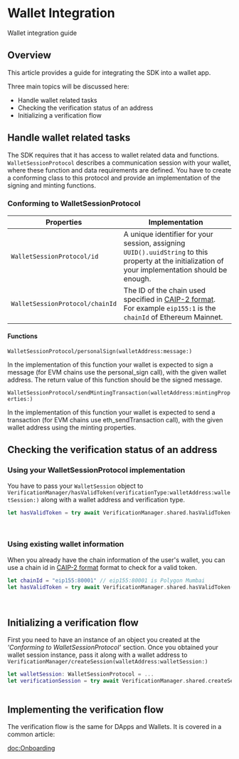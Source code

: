 # Wallet Integration
Wallet integration guide

## Overview

This article provides a guide for integrating the SDK into a wallet app. 

Three main topics will be discussed here:
- Handle wallet related tasks
- Checking the verification status of an address
- Initializing a verification flow

## Handle wallet related tasks

The SDK requires that it has access to wallet related data and functions. ``WalletSessionProtocol`` describes a communication session with your wallet, where these function and data requirements are defined. You have to create a conforming class to this protocol and provide an implementation of the signing and minting functions.

### Conforming to WalletSessionProtocol

Properties | Implementation
--- | ---
``WalletSessionProtocol/id`` | A unique identifier for your session, assigning `UUID().uuidString` to this property at the initialization of your implementation should be enough.
``WalletSessionProtocol/chainId`` | The ID of the chain used specified in [CAIP-2 format](https://github.com/ChainAgnostic/CAIPs/blob/master/CAIPs/caip-2.md). For example `eip155:1` is the `chainId` of Ethereum Mainnet.

#### Functions

``WalletSessionProtocol/personalSign(walletAddress:message:)``

In the implementation of this function your wallet is expected to sign a message (for EVM chains use the personal_sign call), with the given wallet address. The return value of this function should be the signed message. 

``WalletSessionProtocol/sendMintingTransaction(walletAddress:mintingProperties:)``

In the implementation of this function your wallet is expected to send a transaction (for EVM chains use eth_sendTransaction call), with the given wallet address using the minting properties.

## Checking the verification status of an address

### Using your WalletSessionProtocol implementation

You have to pass your `WalletSession` object to ``VerificationManager/hasValidToken(verificationType:walletAddress:walletSession:)`` along with a wallet address and verification type.

```swift
let hasValidToken = try await VerificationManager.shared.hasValidToken(verificationType: .kyc,
                                                                       walletAddress: selectedAddress,
                                                                       walletSession: walletSession)
```

### Using existing wallet information

When you already have the chain information of the user's wallet, you can use a chain id in [CAIP-2 format](https://github.com/ChainAgnostic/CAIPs/blob/master/CAIPs/caip-2.md) format to check for a valid token.

```swift
let chainId = "eip155:80001" // eip155:80001 is Polygon Mumbai
let hasValidToken = try await VerificationManager.shared.hasValidToken(verificationType: .kyc,
                                                                       walletAddress: walletAddress,
                                                                       chainId: chainId)
```

## Initializing a verification flow

First you need to have an instance of an object you created at the *'Conforming to WalletSessionProtocol'* section. 
Once you obtained your wallet session instance, pass it along with a wallet address to ``VerificationManager/createSession(walletAddress:walletSession:)``

```swift
let walletSession: WalletSessionProtocol = ...
let verificationSession = try await VerificationManager.shared.createSession(walletAddress: selectedAccount,
                                                                             walletSession: walletSession)
```

## Implementing the verification flow

The verification flow is the same for DApps and Wallets. It is covered in a common article:

<doc:Onboarding>
